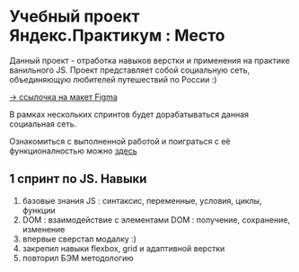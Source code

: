# Учебный проект Яндекс.Практикум : Место

Данный проект - отработка навыков верстки и применения на практике ванильного JS. Проект представляет собой социальную сеть, объединяющую любителей путешествий по России :) 

[-> ссылочка на макет Figma](https://www.figma.com/file/2cn9N9jSkmxD84oJik7xL7/JavaScript.-Sprint-4?node-id=0%3A1)

В рамках нескольких спринтов будет дорабатываться данная социальная сеть. 

Ознакомиться с выполненной работой и поиграться с её функционалностью можно [здесь](https://dgorchakov.github.io/mesto/)

## 1 спринт по JS. Навыки
1. базовые знания JS : синтаксис, переменные, условия, циклы, функции
2. DOM : взаимодействие с элементами DOM : получение, сохранение, изменение
3. впервые сверстал модалку :) 
4. закрепил навыки flexbox, grid и адаптивной верстки
5. повторил БЭМ методологию
